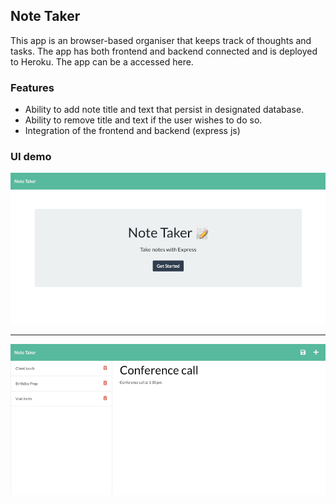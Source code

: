 ## Note Taker

This app is an browser-based organiser that keeps track of thoughts and tasks. The app has both frontend and backend connected and is deployed to Heroku. The app can be a accessed here.

### Features

- Ability to add note title and text that persist in designated database.
- Ability to remove title and text if the user wishes to do so.
- Integration of the frontend and backend (express js)

### UI demo

![demo UI app front page](./demo/demo1.png)

---

![demo UI app user page](./demo/demo2.png)
